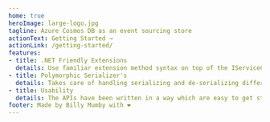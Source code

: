 ```yaml
---
home: true
heroImage: large-logo.jpg
tagline: Azure Cosmos DB as an event sourcing store
actionText: Getting Started →
actionLink: /getting-started/
features:
- title: .NET Friendly Extensions
  details: Use familiar extension method syntax on top of the IServiceCollection to configure the library.
- title: Polymorphic Serializer's
  details: Takes care of handling serializing and de-serializing different event payloads.
- title: Usability
  details: The APIs have been written in a way which are easy to get started in your event sourcing journey. It offers a lof of extras out the box you could use to get started quickly.
footer: Made by Billy Mumby with ❤️
---
```

